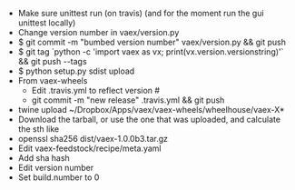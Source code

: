  * Make sure unittest run (on travis) (and for the moment run the gui unittest locally)
 * Change version number in vaex/version.py
 * $ git commit -m "bumbed version number" vaex/version.py && git push 
 * $ git tag \`python -c 'import vaex as vx; print(vx.version.versionstring)'\` && git push --tags
 * $ python setup.py sdist upload
 * From vaex-wheels
   * Edit .travis.yml to reflect version #
   * git commit -m "new release" .travis.yml && git push
 * twine upload ~/Dropbox/Apps/vaex/vaex-wheels/wheelhouse/vaex-X*
 * Download the tarball, or use the one that was uploaded, and calculate the sth like
 * openssl sha256 dist/vaex-1.0.0b3.tar.gz
 * Edit vaex-feedstock/recipe/meta.yaml
  * Add sha hash
  * Edit version number
  * Set build.number to 0

